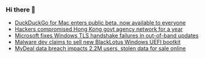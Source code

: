 ### Hi there 👋

<!--START_SECTION:feed-->
* [DuckDuckGo for Mac enters public beta, now available to everyone](https://www.bleepingcomputer.com/news/security/duckduckgo-for-mac-enters-public-beta-now-available-to-everyone/)
* [Hackers compromised Hong Kong govt agency network for a year](https://www.bleepingcomputer.com/news/security/hackers-compromised-hong-kong-govt-agency-network-for-a-year/)
* [Microsoft fixes Windows TLS handshake failures in out-of-band updates](https://www.bleepingcomputer.com/news/microsoft/microsoft-fixes-windows-tls-handshake-failures-in-out-of-band-updates/)
* [Malware dev claims to sell new BlackLotus Windows UEFI bootkit](https://www.bleepingcomputer.com/news/security/malware-dev-claims-to-sell-new-blacklotus-windows-uefi-bootkit/)
* [MyDeal data breach impacts 2.2M users, stolen data for sale online](https://www.bleepingcomputer.com/news/security/mydeal-data-breach-impacts-22m-users-stolen-data-for-sale-online/)
<!--END_SECTION:feed-->

<!--
**frankenk/frankenk** is a ✨ _special_ ✨ repository because its `README.md` (this file) appears on your GitHub profile.

Here are some ideas to get you started:

- 🔭 I’m currently working on ...
- 🌱 I’m currently learning ...
- 👯 I’m looking to collaborate on ...
- 🤔 I’m looking for help with ...
- 💬 Ask me about ...
- 📫 How to reach me: ...
- 😄 Pronouns: ...
- ⚡ Fun fact: ...
-->



